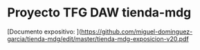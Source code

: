 # Proyecto TFG DAW tienda-mdg 

[Documento expositivo: ](https://github.com/miguel-dominguez-garcia/tienda-mdg/edit/master/tienda-mdg-exposicion-v20.pdf
